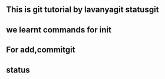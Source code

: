 ## This is git tutorial by lavanyagit statusgit 
## we learnt commands for init
## For add,commitgit 
## status